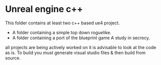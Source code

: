 # Unreal engine c++

This folder contains at least two c++ based ue4 project.

- A folder containing a simple top down roguelike.
- A folder containing a port of the blueprint game A study in secrecy.



all projects are being actively worked on it is advisable to look at the code as is. To build you must generate visual studio files & then build from source.
